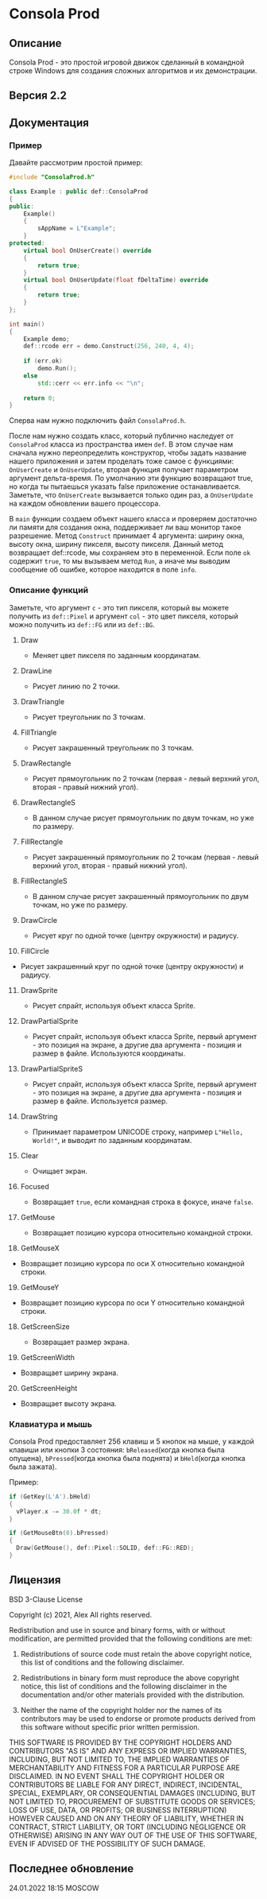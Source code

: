 # **Consola Prod**

## Описание

Consola Prod - это простой игровой движок сделанный в командной строке Windows для создания сложных алгоритмов и их демонстрации.

## Версия 2.2

## Документация

### Пример

Давайте рассмотрим простой пример:

```c++
#include "ConsolaProd.h"

class Example : public def::ConsolaProd
{
public:
	Example()
	{
		sAppName = L"Example";
	}
protected:
	virtual bool OnUserCreate() override
	{
		return true;
	}
	virtual bool OnUserUpdate(float fDeltaTime) override
	{
		return true;
	}
};

int main()
{
	Example demo;
	def::rcode err = demo.Construct(256, 240, 4, 4);
	
	if (err.ok)
		demo.Run();
	else
		std::cerr << err.info << "\n";
	
	return 0;
}
```

Сперва нам нужно подключить файл ```ConsolaProd.h```. 

После нам нужно создать класс, который публично наследует от ```ConsolaProd``` класса из пространства имен `def`. В этом случае нам сначала нужно переопределить конструктор, чтобы задать название нашего приложения и затем проделать тоже самое с функциями: `OnUserCreate` и `OnUserUpdate`, вторая функция получает параметром аргумент дельта-время. По умолчанию эти функцию возвращают true, но когда ты пытаешься указать false приложение останавливается. Заметьте, что `OnUserCreate` вызывается только один раз, а `OnUserUpdate` на каждом обновлении вашего процессора.

В `main` функции создаем объект нашего класса и проверяем достаточно ли памяти для создания окна, поддерживает ли ваш монитор такое разрешение. Метод `Construct` принимает 4 аргумента: ширину окна, высоту окна, ширину пикселя, высоту пикселя. Данный метод возвращает def::rcode, мы сохраняем это в переменной. Если поле `ok` содержит `true`, то мы вызываем метод `Run`, а иначе мы выводим сообщение об ошибке, которое находится в поле `info`.

### Описание функций

Заметьте, что аргумент `c` - это тип пикселя, который вы можете получить из `def::Pixel` и аргумент `col` - это цвет пикселя, который можно получить из `def::FG` или из `def::BG`. 

1. Draw 

   - Меняет цвет пикселя по заданным координатам.

2. DrawLine

   - Рисует линию по 2 точки.

3. DrawTriangle

   - Рисует треугольник по 3 точкам.

4. FillTriangle

   - Рисует закрашенный треугольник по 3 точкам.

5. DrawRectangle

   - Рисует прямоугольник по 2 точкам (первая - левый верхний угол, вторая - правый нижний угол).

6. DrawRectangleS

   - В данном случае рисует прямоугольник по двум точкам, но уже по размеру.

7. FillRectangle

   - Рисует закрашенный прямоугольник по 2 точкам (первая - левый верхний угол, вторая - правый нижний угол).

8. FillRectangleS

   - В данном случае рисует закрашенный прямоугольник по двум точкам, но уже по размеру.

9. DrawCircle

   - Рисует круг по одной точке (центру окружности) и радиусу.

10. FillCircle

   - Рисует закрашенный круг по одной точке (центру окружности) и радиусу.

11. DrawSprite

    - Рисует спрайт, используя объект класса Sprite.

12. DrawPartialSprite

    - Рисует спрайт, используя объект класса Sprite, первый аргумент - это позиция на экране, а другие два аргумента - позиция и размер в файле. Используются координаты.

13. DrawPartialSpriteS

    - Рисует спрайт, используя объект класса Sprite, первый аргумент - это позиция на экране, а другие два аргумента - позиция и размер в файле. Используется размер.

14. DrawString

    - Принимает параметром UNICODE строку, например `L"Hello, World!"`, и выводит по заданным координатам.

15. Clear

    - Очищает экран. 

16. Focused

    - Возвращает `true`, если командная строка в фокусе, иначе `false`.

17. GetMouse

    - Возвращает позицию курсора относительно командной строки.

18. GetMouseX

- Возвращает позицию курсора по оси X относительно командной строки.

19. GetMouseY

- Возвращает позицию курсора по оси Y относительно командной строки.

18. GetScreenSize

    - Возвращает размер экрана.

19. GetScreenWidth

- Возвращает ширину экрана.

20. GetScreenHeight

- Возвращает высоту экрана.

### Клавиатура и мышь

Consola Prod предоставляет 256 клавиш и 5 кнопок на мыше, у каждой клавиши или кнопки 3 состояния: `bReleased`(когда кнопка была опущена), `bPressed`(когда кнопка была поднята) и `bHeld`(когда кнопка была зажата).

Пример:

```c++
if (GetKey(L'A').bHeld)
{
  vPlayer.x -= 30.0f * dt;
}

if (GetMouseBtn(0).bPressed)
{
  Draw(GetMouse(), def::Pixel::SOLID, def::FG::RED);
}
```

## Лицензия

BSD 3-Clause License

Copyright (c) 2021, Alex
All rights reserved.

Redistribution and use in source and binary forms, with or without
modification, are permitted provided that the following conditions are met:

1. Redistributions of source code must retain the above copyright notice, this
   list of conditions and the following disclaimer.

2. Redistributions in binary form must reproduce the above copyright notice,
   this list of conditions and the following disclaimer in the documentation
   and/or other materials provided with the distribution.

3. Neither the name of the copyright holder nor the names of its
   contributors may be used to endorse or promote products derived from
   this software without specific prior written permission.

THIS SOFTWARE IS PROVIDED BY THE COPYRIGHT HOLDERS AND CONTRIBUTORS "AS IS"
AND ANY EXPRESS OR IMPLIED WARRANTIES, INCLUDING, BUT NOT LIMITED TO, THE
IMPLIED WARRANTIES OF MERCHANTABILITY AND FITNESS FOR A PARTICULAR PURPOSE ARE
DISCLAIMED. IN NO EVENT SHALL THE COPYRIGHT HOLDER OR CONTRIBUTORS BE LIABLE
FOR ANY DIRECT, INDIRECT, INCIDENTAL, SPECIAL, EXEMPLARY, OR CONSEQUENTIAL
DAMAGES (INCLUDING, BUT NOT LIMITED TO, PROCUREMENT OF SUBSTITUTE GOODS OR
SERVICES; LOSS OF USE, DATA, OR PROFITS; OR BUSINESS INTERRUPTION) HOWEVER
CAUSED AND ON ANY THEORY OF LIABILITY, WHETHER IN CONTRACT, STRICT LIABILITY,
OR TORT (INCLUDING NEGLIGENCE OR OTHERWISE) ARISING IN ANY WAY OUT OF THE USE
OF THIS SOFTWARE, EVEN IF ADVISED OF THE POSSIBILITY OF SUCH DAMAGE.

## Последнее обновление

24.01.2022 18:15 MOSCOW

